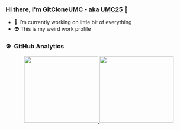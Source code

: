 ### Hi there, I'm GitCloneUMC - aka [UMC25][website] 👋

- 🔭 I’m currently working on little bit of everything
- :alien: This is my weird work profile 

### ⚙️ &nbsp;GitHub Analytics

<p align="center">
<a href="https://github.com/cloneumc">
  <img height="180em" width="200em" src="https://github-readme-stats-eight-theta.vercel.app/api?username=cloneumc&show_icons=true&theme=tokyonight&include_all_commits=true&count_private=true"/>
  <img height="180em" width="200em" src="https://github-readme-stats-eight-theta.vercel.app/api/top-langs/?username=cloneumc&layout=compact&langs_count=8&theme=tokyonight"/>
</a>
</p>

[website]: https://github.com/UMC25
